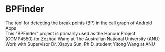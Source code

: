 # BPFinder
The tool for detecting the break points (BP) in the call graph of Android Apps <br>
This "BPFinder" project is primarily used as the Honour Project (COMP4550) for Zezhou Wang at The Australian National University (ANU)<br>
Work with Supervisor Dr. Xiaoyu Sun, Ph.D. student Yitong Wang at ANU <br>


